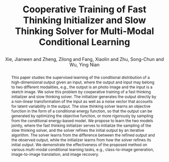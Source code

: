---
layout: pub
type: journal
key: xie2021cooperative
title: >
    Cooperative Training of Fast Thinking Initializer and Slow Thinking Solver for Multi-Modal Conditional Learning
author: Xie, Jianwen and Zheng, Zilong and Fang, Xiaolin and Zhu, Song-Chun and Wu, Ying Nian
pdf: 3DDescriptorNet/3DGConvNet_pami.pdf
abbr: TPAMI
pdf: https://arxiv.org/pdf/1902.02812.pdf
journal: IEEE Transactions on Pattern Analysis and Machine Intelligence (TPAMI)
year: 2021
abstract: >
    This paper studies the supervised learning of the conditional distribution of a high-dimensional output given an input, where the output and input may belong to two different modalities, e.g., the output is an photo image and the input is a sketch image. We solve this problem by cooperative training of a fast thinking initializer and slow thinking solver. The initializer generates the output directly by a non-linear transformation of the input as well as a noise vector that accounts for latent variability in the output. The slow thinking solver learns an objective function in the form of a conditional energy function, so that the output can be generated by optimizing the objective function, or more rigorously by sampling from the conditional energy-based model. We propose to learn the two models jointly, where the fast thinking initializer serves to initialize the sampling of the slow thinking solver, and the solver refines the initial output by an iterative algorithm. The solver learns from the difference between the refined output and the observed output, while the initializer learns from how the solver refines its initial output. We demonstrate the effectiveness of the proposed method on various multi-modal conditional learning tasks, e.g., class-to-image generation, image-to-image translation, and image recovery.
bibtex: >
    @article{xie2021cooperative,
        title={Cooperative Training of Fast Thinking Initializer and Slow Thinking Solver for Multi-Modal Conditional Learning},
        author={Xie, Jianwen and Zheng, Zilong and Fang, Xiaolin and Zhu, Song-Chun and Wu, Ying Nian},
        journal={IEEE Transactions on Pattern Analysis and Machine Intelligence (TPAMI)},
        abbr={TPAMI},
        year={2021}
    }
---